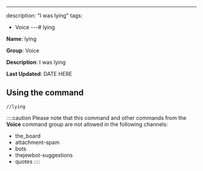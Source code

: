 ---
description: "I was lying"
tags:
  - Voice
---# lying

**Name**: lying

**Group**: Voice

**Description**: I was lying

**Last Updated**: DATE HERE

## Using the command

    //lying

::::caution Please note that this command and other commands from the **Voice** command group are not allowed in the following channels:
- the_board
- attachment-spam
- bots
- thejewbot-suggestions
- quotes
::::